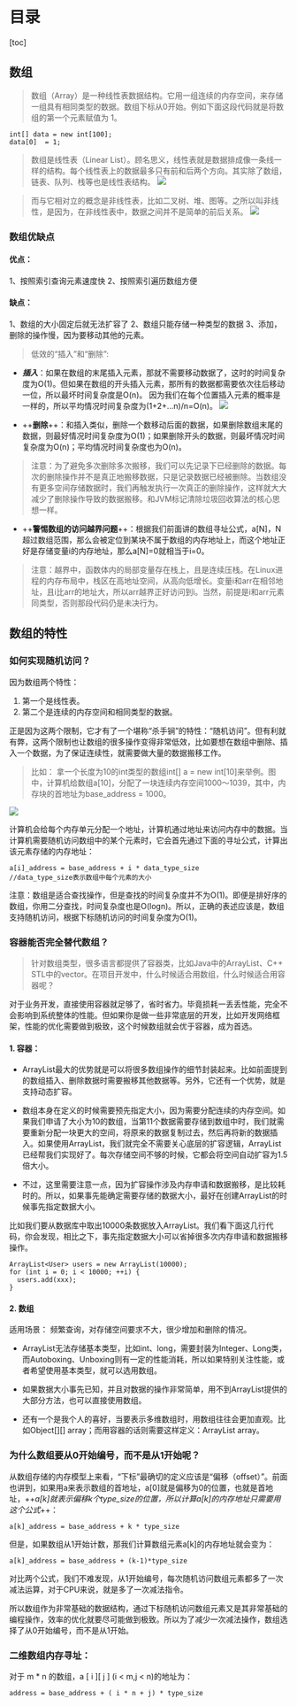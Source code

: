 # 目录
[toc]



## 数组
>数组（Array）是一种线性表数据结构。它用一组连续的内存空间，来存储一组具有相同类型的数据。数组下标从0开始。例如下面这段代码就是将数组的第一个元素赋值为 1。
```
int[] data = new int[100];
data[0]  = 1;
```
>数组是线性表（Linear List）。顾名思义，线性表就是数据排成像一条线一样的结构。每个线性表上的数据最多只有前和后两个方向。其实除了数组，链表、队列、栈等也是线性表结构。
![](https://raw.githubusercontent.com/binbinbin5/myPics/master/imgs/20190510152446.png)

>而与它相对立的概念是非线性表，比如二叉树、堆、图等。之所以叫非线性，是因为，在非线性表中，数据之间并不是简单的前后关系。
![](https://raw.githubusercontent.com/binbinbin5/myPics/master/imgs/20190510152520.png)

### 数组优缺点
#### 优点： 
1、按照索引查询元素速度快 
2、按照索引遍历数组方便

#### 缺点： 
1、数组的大小固定后就无法扩容了 
2、数组只能存储一种类型的数据 
3、添加，删除的操作慢，因为要移动其他的元素。

>低效的“插入”和“删除”:

- ***插入***：如果在数组的末尾插入元素，那就不需要移动数据了，这时的时间复杂度为O(1)。但如果在数组的开头插入元素，那所有的数据都需要依次往后移动一位，所以最坏时间复杂度是O(n)。 因为我们在每个位置插入元素的概率是一样的，所以平均情况时间复杂度为(1+2+…n)/n=O(n)。
![](https://raw.githubusercontent.com/binbinbin5/myPics/master/imgs/20190510153041.png)

- ++**删除**++：和插入类似，删除一个数移动后面的数据，如果删除数组末尾的数据，则最好情况时间复杂度为O(1)；如果删除开头的数据，则最坏情况时间复杂度为O(n)；平均情况时间复杂度也为O(n)。
>注意：为了避免多次删除多次搬移，我们可以先记录下已经删除的数据。每次的删除操作并不是真正地搬移数据，只是记录数据已经被删除。当数组没有更多空间存储数据时，我们再触发执行一次真正的删除操作，这样就大大减少了删除操作导致的数据搬移。和JVM标记清除垃圾回收算法的核心思想一样。

- ++**警惕数组的访问越界问题**++：根据我们前面讲的数组寻址公式，a[N]，N超过数组范围，那么会被定位到某块不属于数组的内存地址上，而这个地址正好是存储变量i的内存地址，那么a[N]=0就相当于i=0。
>注意：越界中，函数体内的局部变量存在栈上，且是连续压栈。在Linux进程的内存布局中，栈区在高地址空间，从高向低增长。变量i和arr在相邻地址，且i比arr的地址大，所以arr越界正好访问到i。当然，前提是i和arr元素同类型，否则那段代码仍是未决行为。 


## 数组的特性


### 如何实现随机访问？
因为数组两个特性：
1. 第一个是线性表。
2. 第二个是连续的内存空间和相同类型的数据。

正是因为这两个限制，它才有了一个堪称“杀手锏”的特性：“随机访问”。但有利就有弊，这两个限制也让数组的很多操作变得非常低效，比如要想在数组中删除、插入一个数据，为了保证连续性，就需要做大量的数据搬移工作。

>比如：
拿一个长度为10的int类型的数组int[] a = new int[10]来举例。图中，计算机给数组a[10]，分配了一块连续内存空间1000～1039，其中，内存块的首地址为base_address = 1000。

![](https://raw.githubusercontent.com/binbinbin5/myPics/master/imgs/20190510152738.png)

计算机会给每个内存单元分配一个地址，计算机通过地址来访问内存中的数据。当计算机需要随机访问数组中的某个元素时，它会首先通过下面的寻址公式，计算出该元素存储的内存地址：


```
a[i]_address = base_address + i * data_type_size
//data_type_size表示数组中每个元素的大小
```
注意：数组是适合查找操作，但是查找的时间复杂度并不为O(1)。即便是排好序的数组，你用二分查找，时间复杂度也是O(logn)。所以，正确的表述应该是，数组支持随机访问，根据下标随机访问的时间复杂度为O(1)。

### 容器能否完全替代数组？
>针对数组类型，很多语言都提供了容器类，比如Java中的ArrayList、C++ STL中的vector。在项目开发中，什么时候适合用数组，什么时候适合用容器呢？

对于业务开发，直接使用容器就足够了，省时省力。毕竟损耗一丢丢性能，完全不会影响到系统整体的性能。但如果你是做一些非常底层的开发，比如开发网络框架，性能的优化需要做到极致，这个时候数组就会优于容器，成为首选。

#### 1. 容器：
- ArrayList最大的优势就是可以将很多数组操作的细节封装起来。比如前面提到的数组插入、删除数据时需要搬移其他数据等。另外，它还有一个优势，就是支持动态扩容。

- 数组本身在定义的时候需要预先指定大小，因为需要分配连续的内存空间。如果我们申请了大小为10的数组，当第11个数据需要存储到数组中时，我们就需要重新分配一块更大的空间，将原来的数据复制过去，然后再将新的数据插入。如果使用ArrayList，我们就完全不需要关心底层的扩容逻辑，ArrayList已经帮我们实现好了。每次存储空间不够的时候，它都会将空间自动扩容为1.5倍大小。

- 不过，这里需要注意一点，因为扩容操作涉及内存申请和数据搬移，是比较耗时的。所以，如果事先能确定需要存储的数据大小，最好在创建ArrayList的时候事先指定数据大小。

比如我们要从数据库中取出10000条数据放入ArrayList。我们看下面这几行代码，你会发现，相比之下，事先指定数据大小可以省掉很多次内存申请和数据搬移操作。

```
ArrayList<User> users = new ArrayList(10000);
for (int i = 0; i < 10000; ++i) {
  users.add(xxx);
}
```
#### **2. 数组**
适用场景： 频繁查询，对存储空间要求不大，很少增加和删除的情况。

- ArrayList无法存储基本类型，比如int、long，需要封装为Integer、Long类，而Autoboxing、Unboxing则有一定的性能消耗，所以如果特别关注性能，或者希望使用基本类型，就可以选用数组。

- 如果数据大小事先已知，并且对数据的操作非常简单，用不到ArrayList提供的大部分方法，也可以直接使用数组。

- 还有一个是我个人的喜好，当要表示多维数组时，用数组往往会更加直观。比如Object[][] array；而用容器的话则需要这样定义：ArrayList<ArrayList > array。

### 为什么数组要从0开始编号，而不是从1开始呢？
从数组存储的内存模型上来看，“下标”最确切的定义应该是“偏移（offset）”。前面也讲到，如果用a来表示数组的首地址，a[0]就是偏移为0的位置，也就是首地址，++*a[k]就表示偏移k个type_size的位置，所以计算a[k]的内存地址只需要用这个公式*++：


```
a[k]_address = base_address + k * type_size
```

但是，如果数组从1开始计数，那我们计算数组元素a[k]的内存地址就会变为：


```
a[k]_address = base_address + (k-1)*type_size
```

对比两个公式，我们不难发现，从1开始编号，每次随机访问数组元素都多了一次减法运算，对于CPU来说，就是多了一次减法指令。

所以数组作为非常基础的数据结构，通过下标随机访问数组元素又是其非常基础的编程操作，效率的优化就要尽可能做到极致。所以为了减少一次减法操作，数组选择了从0开始编号，而不是从1开始。

### 二维数组内存寻址：

对于 m * n 的数组，a [ i ][ j ] (i < m,j < n)的地址为：


```
address = base_address + ( i * n + j) * type_size
```
